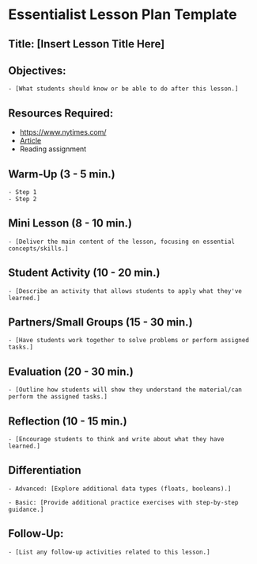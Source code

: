 
# Essentialist Lesson Plan Template

## Title: [Insert Lesson Title Here]

## Objectives:
    - [What students should know or be able to do after this lesson.]

## Resources Required:
- https://www.nytimes.com/
- [Article](https://www.nytimes.com/)
- Reading assignment

## Warm-Up (**3 - 5 min.**)
    - Step 1
    - Step 2
## Mini Lesson (**8 - 10 min.**)
    - [Deliver the main content of the lesson, focusing on essential concepts/skills.]
## Student Activity (**10 - 20 min.**)
    - [Describe an activity that allows students to apply what they've learned.]
## Partners/Small Groups (**15 - 30 min.**)
    - [Have students work together to solve problems or perform assigned tasks.]
## Evaluation (**20 - 30 min.**)
    - [Outline how students will show they understand the material/can perform the assigned tasks.]
## Reflection (**10 - 15 min.**)
    - [Encourage students to think and write about what they have learned.]

## Differentiation
    - Advanced: [Explore additional data types (floats, booleans).]

    - Basic: [Provide additional practice exercises with step-by-step guidance.]
 
## Follow-Up:
    - [List any follow-up activities related to this lesson.]
